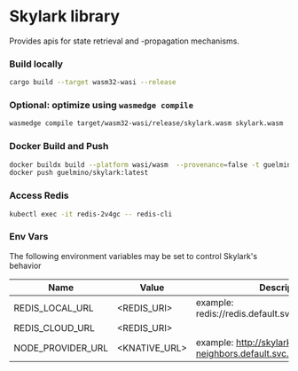 # Skylark library
Provides apis for state retrieval and -propagation mechanisms. 

### Build locally
```bash
cargo build --target wasm32-wasi --release
```
### Optional: optimize using `wasmedge compile`
```bash
wasmedge compile target/wasm32-wasi/release/skylark.wasm skylark.wasm
```
### Docker Build and Push
```bash
docker buildx build --platform wasi/wasm  --provenance=false -t guelmino/skylark:latest .
docker push guelmino/skylark:latest
```

### Access Redis
```bash
kubectl exec -it redis-2v4gc -- redis-cli
```

### Env Vars
The following environment variables may be set to control Skylark's behavior

| Name              | Value         | Description                                                  |
|-------------------|---------------|--------------------------------------------------------------|
| REDIS_LOCAL_URL   | <REDIS_URI>   | example: redis://redis.default.svc.cluster.local:6379        |   
| REDIS_CLOUD_URL   | <REDIS_URI>   |                                                              |
| NODE_PROVIDER_URL | <KNATIVE_URL> | example: http://skylark-neighbors.default.svc.cluster.local  |
